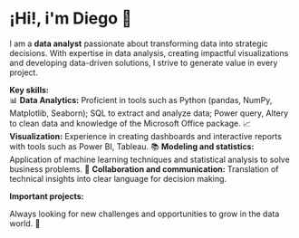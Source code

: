 # ¡Hi!, i'm Diego 🙌
I am a **data analyst** passionate about transforming data into strategic decisions. With expertise in data analysis, creating impactful visualizations and developing data-driven solutions, I strive to generate value in every project.  

**Key skills:**  
📊 **Data Analytics:** Proficient in tools such as Python (pandas, NumPy, Matplotlib, Seaborn); SQL to extract and analyze data; Power query, Altery to clean data and knowledge of the Microsoft Office package.
📈 **Visualization:** Experience in creating dashboards and interactive reports with tools such as Power BI, Tableau.
📚 **Modeling and statistics:** Application of machine learning techniques and statistical analysis to solve business problems.
🤝 **Collaboration and communication:** Translation of technical insights into clear language for decision making. 

**Important projects:**   

Always looking for new challenges and opportunities to grow in the data world. 🚀
